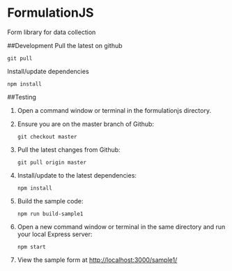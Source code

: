 # FormulationJS
Form library for data collection

##Development
Pull the latest on github
```
git pull
```
Install/update dependencies
```
npm install
```

##Testing
1. Open a command window or terminal in the formulationjs directory.
2. Ensure you are on the master branch of Github:

    ```
    git checkout master
    ```

3. Pull the latest changes from Github:

    ```
    git pull origin master
    ```

4. Install/update to the latest dependencies:

    ```
    npm install
    ```

5. Build the sample code:

    ```
    npm run build-sample1
    ```

6. Open a new command window or terminal in the same directory and run your local Express server:

    ```
    npm start
    ```

7. View the sample form at [http://localhost:3000/sample1/](http://localhost:3000/sample1/)
